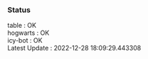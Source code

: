 ### Status


table : OK  
hogwarts : OK  
icy-bot : OK  
Latest Update : 2022-12-28 18:09:29.443308
